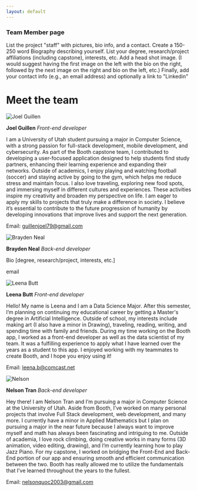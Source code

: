 ```yaml
---
layout: default
---
```


### Team Member page

List the project "staff" with pictures, bio info, and a contact.
Create a 150-250 word Biography describing yourself.  List your degree, research/project affiliations (including capstone), interests, etc.
Add a head shot image.  (I would suggest having the first image on the left with the bio on the right, followed by the next image on the right and bio on the left, etc.)
Finally, add your contact info (e.g., an email address) and optionally a link to "Linkedin" 

# Meet the team

<div class="member">
    <img src="{{site.url}}{{ site.baseurl }}/assets/images/team/joel-headshot.jpg" alt="Joel Guillen">
    <div class="bio">
<div markdown="1" class="name">

**Joel Guillen** *Front-end developer*

</div>
        <p class="about">
            I am a University of Utah student pursuing a major in Computer Science, with a strong passion for full-stack development, mobile development, and cybersecurity. As part of the Booth capstone team, I contributed to developing a user-focused application designed to help students find study partners, enhancing their learning experience and expanding their networks.
            Outside of academics, I enjoy playing and watching football (soccer) and staying active by going to the gym, which helps me reduce stress and maintain focus. I also love traveling, exploring new food spots, and immersing myself in different cultures and experiences. These activities inspire my creativity and broaden my perspective on life.
            I am eager to apply my skills to projects that truly make a difference in society. I believe it’s essential to contribute to the future progression of humanity by developing innovations that improve lives and support the next generation.
        </p>
        <p>
            Email: <a href="mailto: guillenjoel79@gmail.com"> guillenjoel79@gmail.com </a>
        </p>
    </div>
</div>

<div class="member">
    <img src="{{site.url}}{{ site.baseurl }}/assets/images/team/team-placeholder.jpg" alt="Brayden Neal">
    <div class="bio">
<div markdown="1" class="name">

**Brayden Neal** *Back-end developer*

</div>
        <p class="about">
            Bio [degree, research/project, interests, etc.]
        </p>
        <p>
          email  
        </p>
    </div>
</div>

<div class="member">
    <img src="{{site.url}}{{ site.baseurl }}/assets/images/team/leena-headshot.jpg" alt="Leena Butt">
    <div class="bio">
<div markdown="1" class="name">

**Leena Butt** *Front-end developer*

</div >
        <p class="about">
            Hello! My name is Leena and I am a Data Science Major. After this semester, I’m planning on continuing my educational career by getting a Master's degree in Artificial Intelligence. Outside of school, my interests include making art (I also have a minor in Drawing), traveling, reading, writing, and spending time with family and friends. During my time working on the Booth app, I worked as a front-end developer as well as the data scientist of my team. It was a fulfilling experience to apply what I have learned over the years as a student to this app. I enjoyed working with my teammates to create Booth, and I hope you enjoy using it!
        </p>
        <p>
            Email: <a href="mailto: leena.b@comcast.net"> leena.b@comcast.net </a>
        </p>
    </div>
</div>

<div class="member">
    <img src="{{site.url}}{{ site.baseurl }}/assets/images/team/team-placeholder.jpg" alt="Nelson">
    <div class="bio">
<div markdown="1" class="name">

**Nelson Tran** *Back-end developer*

</div>
        <p class="about">
            Hey there! I am Nelson Tran and I’m pursuing a major in Computer Science at the University of Utah. Aside from Booth, I’ve worked on many personal projects that involve Full Stack development, web development, and many more. I currently have a minor in Applied Mathematics but I plan on pursuing a major in the near future because I always want to improve myself and math has always been fascinating and intriguing to me. Outside of academia, I love rock climbing, doing creative works in many forms (3D animation, video editing, drawing), and I’m currently learning how to play Jazz Piano. For my capstone, I worked on bridging the Front-End and Back-End portion of our app and ensuring smooth and efficient communication between the two. Booth has really allowed me to utilize the fundamentals that I’ve learned throughout the years to the fullest.
        </p>
        <p>
            Email: <a href="mailto: nelsonquoc2003@gmail.com"> nelsonquoc2003@gmail.com </a>
        </p>
    </div>
</div>